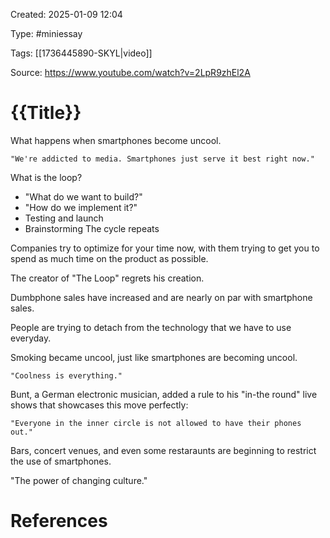 Created: 2025-01-09 12:04

Type: #miniessay 

Tags: [[1736445890-SKYL|video]]

Source: https://www.youtube.com/watch?v=2LpR9zhEl2A

# {{Title}}

What happens when smartphones become uncool.

    "We're addicted to media. Smartphones just serve it best right now."

What is the loop?

- "What do we want to build?"
- "How do we implement it?"
- Testing and launch
- Brainstorming
The cycle repeats

Companies try to optimize for your time now, with them trying to get you to spend as much time on the product as possible.

The creator of "The Loop" regrets his creation.

Dumbphone sales have increased and are nearly on par with smartphone sales.

People are trying to detach from the technology that we have to use everyday.

Smoking became uncool, just like smartphones are becoming uncool.

    "Coolness is everything."

Bunt, a German electronic musician, added a rule to his "in-the round" live shows that showcases this move perfectly:

    "Everyone in the inner circle is not allowed to have their phones out."

Bars, concert venues, and even some restaraunts are beginning to restrict the use of smartphones.

"The power of changing culture."

# References

